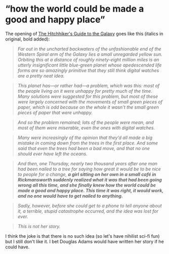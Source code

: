 # “how the world could be made a good and happy place”

The opening of [The Hitchhiker's Guide to the Galaxy][] goes like this
(italics in original, bold added):

[The Hitchhiker's Guide to the Galaxy]: https://en.wikipedia.org/wiki/The_Hitchhiker%27s_Guide_to_the_Galaxy

> _Far out in the uncharted backwaters of the unfashionable end of the
> Western Spiral arm of the Galaxy lies a small unregarded yellow sun.
> Orbiting this at a distance of roughly ninety-eight million miles is
> an utterly insignificant little blue-green planet whose apedescended
> life forms are so amazingly primitive that they still think digital
> watches are a pretty neat idea._

> _This planet has—or rather had—a problem, which was this: most of
> the people living on it were unhappy for pretty much of the time.
> Many solutions were suggested for this problem, but most of these
> were largely concerned with the movements of small green pieces of
> paper, which is odd because on the whole it wasn’t the small green
> pieces of paper that were unhappy._

> _And so the problem remained; lots of the people were mean, and most
> of them were miserable, even the ones with digital watches._

> _Many were increasingly of the opinion that they’d all made a big
> mistake in coming down from the trees in the first place. And some
> said that even the trees had been a bad move, and that no one should
> ever have left the oceans._

> _And then, one Thursday, nearly two thousand years after one man had
> been nailed to a tree for saying how great it would be to be nice to
> people for a change, **a girl sitting on her own in a small café in
> Rickmansworth suddenly realized what it was that had been going
> wrong all this time, and she finally knew how the world could be
> made a good and happy place. This time it was right, it would work,
> and no one would have to get nailed to anything.**_

> _Sadly, however, before she could get to a phone to tell anyone
> about it, a terrible, stupid catastrophe occurred, and the idea was
> lost for ever._

> _This is not her story._

I think the joke is that there is no such idea (so let's have nihilist
sci-fi fun) but I still don't like it. I bet Douglas Adams would have
written her story if he could have.
